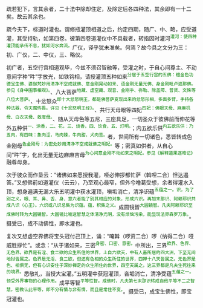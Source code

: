 疏若犯下，言其余者，二十法中除却住定，及除定后各四种法，其余即有一十二矣。故云其余也。

疏今夫下，标道时灌也。谓修瓶灌顶相道之后，约定四期，随广、中、略，应受道灌，其受持轨，如第四卷。彼第四卷道灌仪中不具载者，转指因时灌河<sup><font color="green">灌河：使四种灌顶能承传不息，犹如河水奔流。</font></sup>广仪，译乎犹未准矣。何焉？故今具之文分为三：初、广仪，二、中仪，三、略仪。

初广者，五空行宫相道观毕，今兹不须召智融等，受灌之时，于自心间尊主、不动意间字种“吽”字放光，如铁钩相，请授灌顶五种如来<sup><font color="green">分居于五空行宫的五佛：檀金色功德宝生佛、婆伽梵妙用清净不空成就佛、意金刚晃动如来、语金刚无量光佛、身金刚毗卢遮那佛。参见《身中围事相观》。</font></sup>、八大菩萨<sup><font color="green">地藏、虚空藏、观音、金刚手、弥勒、除盖障、普贤、文殊等八位大菩萨。</font></sup>、十忿怒众<sup><font color="green">即十大忿怒明王，都是佛菩萨变现出来的忿怒形相，多面多臂，手持各种法器，令天魔怖畏。详见《十忿怒明王经》。</font></sup>、共行天母眼等四妃<sup><font color="green">四妃：佛眼天母、麻麻机母、白衣天母、救度母。</font></sup>、随从天母色等五尼，三座具足，一切圣众于彼佛前而伸花等外五种供<sup><font color="green">一、涂香，二、花，三、烧香，四、饮食，五、灯明。</font></sup>；内五欲乐供<sup><font color="green">内五欲乐供：乃五肉，有四味：象肉涩，马肉辣，牛肉甜，犬肉苦。</font></sup>者，世间所有一切诸色，悉皆转成色金刚母<sup><font color="green">色金刚母：为密处妙用清净不空成就佛之明妃。</font></sup>等；密真如供者，从自心间“吽”字，化出无量无边麻麻吉母<sup><font color="green">为心间意金刚不动如来之明妃。参见《解释道果逐难记》</font></sup>融尊母身。

次于彼众而作垦云：“诸佛如来愿授我灌，哑必伸拶都忙萨（斡哩二合）怛达遏答。”又想佛前如道灌仪（云云），乃至观心最窄，但外兮噜葛受想，余者得灌水入顶，想身遍满无漏大乐五明灌中获水灌顶，嗔垢消亡，清净识蕴<sup><font color="green">五蕴之一。识，为了别之义。眼、耳、鼻、舌、身、意六者能了别其相应的对象，形成六识。再加末那识、阿赖耶识共成八识（心王）。六识或八识总集为识蕴。蕴，积集之义。</font></sup>成圆镜智<sup><font color="green">大圆镜智。凡夫阿赖耶识至成佛时转为大圆镜智。大圆镜比喻这智慧之体清净光明，没有烦恼污染，能显现法界森罗万象。</font></sup>。摄受已，成不动佛性，即水灌也。

复次又想虚空界佛将宝头冠付己顶上，诵：“唵斡（啰资二合）啰（纳得二合）哑威胜拶忙”。或念：“从于诸如来，三密<sup><font color="green">身密、口密、意密。</font></sup>中所出，三界<sup><font color="green">欲界、色界、无色界。欲界是有淫、食二欲的众生所住的世界，上自六欲天，中有人畜所居的四大洲，下至无间地狱皆属之。色界是无淫、食二欲，但还有色相的众生所住的世界，四禅十八天皆属之。无色界是色、相俱无，但有心识安住于深妙禅定的众生所住的世界，四空天属之。这三界都是凡夫生死往来的境界。</font></sup>悉敬礼，当授大宝灌。”五明灌中获冠灌顶，吝垢消亡，清净受蕴<sup><font color="green">五蕴之一。领受外界事物的心理作用。</font></sup>成平等智<sup><font color="green">平等性智。成佛时，凡夫第七末那识转成自他平等不二之智慧。密教认此平等，即不分有情与非有情，而且是常住不变。</font></sup>。摄受已，成宝生佛性，即宝冠灌也。